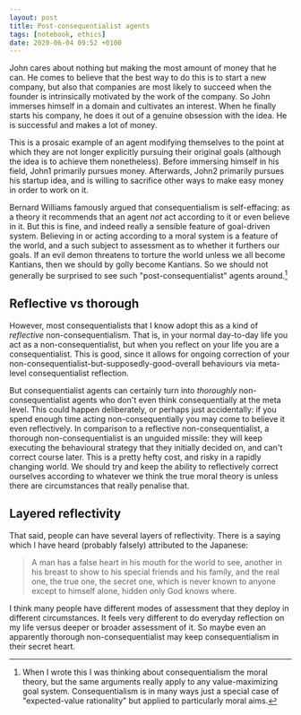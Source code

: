 ```yaml
---
layout: post
title: Post-consequentialist agents
tags: [notebook, ethics]
date: 2020-06-04 09:52 +0100
---
```

John cares about nothing but making the most amount of money that he can.
He comes to believe that the best way to do this is to start a new company, but also that companies are most likely to succeed when the founder is intrinsically motivated by the work of the company. 
So John immerses himself in a domain and cultivates an interest. 
When he finally starts his company, he does it out of a genuine obsession with the idea. 
He is successful and makes a lot of money.

This is a prosaic example of an agent modifying themselves to the point at which they are not longer explicitly pursuing their original goals (although the idea is to achieve them nonetheless). 
Before immersing himself in his field, John1 primarily pursues money. 
Afterwards, John2 primarily pursues his startup idea, and is willing to sacrifice other ways to make easy money in order to work on it.

<!-- more -->

Bernard Williams famously argued that consequentialism is self-effacing: as a theory it recommends that an agent *not* act according to it or even believe in it.
But this is fine, and indeed really a sensible feature of goal-driven system.
Believing in or acting according to a moral system is a feature of the world, and a such subject to assessment as to whether it furthers our goals.
If an evil demon threatens to torture the world unless we all become Kantians, then we should by golly become Kantians.
So we should not generally be surprised to see such "post-consequentialist" agents around.[^rational]

[^rational]: When I wrote this I was thinking about consequentialism the moral theory, but the same arguments really apply to any value-maximizing goal system. 
    Consequentialism is in many ways just a special case of "expected-value rationality" but applied to particularly moral aims.

## Reflective vs thorough

However, most consequentialists that I know adopt this as a kind of *reflective* non-consequentialism.
That is, in your normal day-to-day life you act as a non-consequentialist, but when you reflect on your life you are a consequentialist.
This is good, since it allows for ongoing correction of your non-consequentialist-but-supposedly-good-overall behaviours via meta-level consequentialist reflection.

But consequentialist agents can certainly turn into *thoroughly* non-consequentialist agents who don't even think consequentially at the meta level.
This could happen deliberately, or perhaps just accidentally: if you spend enough time acting non-consequentially you may come to believe it even reflectively.
In comparison to a reflective non-consequentialist, a thorough non-consequentialist is an unguided missile: they will keep executing the behavioural strategy that they initially decided on, and can't correct course later.
This is a pretty hefty cost, and risky in a rapidly changing world. 
We should try and keep the ability to reflectively correct ourselves according to whatever we think the true moral theory is unless there are circumstances that really penalise that.

## Layered reflectivity

That said, people can have several layers of reflectivity. 
There is a saying which I have heard (probably falsely) attributed to the Japanese:

> A man has a false heart in his mouth for the world to see, another in his breast to show to his special friends and his family, and the real one, the true one, the secret one, which is never known to anyone except to himself alone, hidden only God knows where.

I think many people have different modes of assessment that they deploy in different circumstances.
It feels very different to do everyday reflection on my life versus deeper or broader assessment of it.
So maybe even an apparently thorough non-consequentialist may keep consequentialism in their secret heart.
